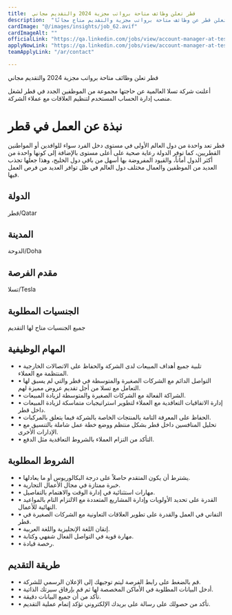 ```yaml
---
title:  قطر تعلن وظائف متاحة برواتب مجزية 2024 والتقديم مجاني 
description:  "فرصة ذهبية للراغبين في العمل في قطر حيث تعلن قطر عن وظائف متاحة برواتب مجزية والتقديم متاح مجانًا." 
cardImage: "@/images/insights/job_62.avif" 
cardImageAlt: "" 
officialLink: "https://qa.linkedin.com/jobs/view/account-manager-at-tesla-3774704985%3FrefId=9HAxlcJ3ue%2FYuYZIyYfoQg%3D%3D%26#038;trackingId=PNZjzIB8dKpjlPspf97z6A%3D%3D%26#038;position=5%26#038;pageNum=1%26#038;trk=public_jobs_jserp-result_search-card" 
applyNowLink: "https://qa.linkedin.com/jobs/view/account-manager-at-tesla-3774704985%3FrefId=9HAxlcJ3ue%2FYuYZIyYfoQg%3D%3D%26#038;trackingId=PNZjzIB8dKpjlPspf97z6A%3D%3D%26#038;position=5%26#038;pageNum=1%26#038;trk=public_jobs_jserp-result_search-card" 
teamApplyLink: "/ar/contact"

---
```


قطر تعلن وظائف متاحة برواتب مجزية 2024 والتقديم مجاني

أعلنت شركة تسلا العالمية عن حاجتها مجموعة من الموظفين الجدد في قطر لشغل منصب إدارة الحساب المستخدم لتنظيم العلاقات مع عملاء الشركة.

# نبذة عن العمل في قطر

قطر تعد واحدة من دول العالم الأولى في مستوى دخل الفرد سواء للوافدين أو المواطنين القطريين، كما توفر الدولة رعاية صحية على أعلى مستوى بالإضافة إلى كونها واحدة من أكثر الدول أماناً، والقيود المفروضة بها أسهل من باقي دول الخليج، وهذا جعلها تجذب العديد من الموظفين والعمال مختلف دول العالم في ظل توافر العديد من فرص العمل فيها.

## الدولة

قطر/Qatar

## المدينة

الدوحة/Doha

## مقدم الفرصة

تسلا/Tesla

## الجنسيات المطلوبة

جميع الجنسيات متاح لها التقديم

## المهام الوظيفية

- • تلبية جميع أهداف المبيعات لدى الشركة والحفاظ على الاتصالات الخارجية المنتظمة مع العملاء.
- • التواصل الدائم مع الشركات الصغيرة والمتوسطة في قطر والتي لم يسبق لها التعامل مع تسلا من أجل تقديم عروض مميزة لهم.
- • الشراكة الفعالة مع الشركات الصغيرة والمتوسطة لزيادة المبيعات.
- • إدارة الاتفاقيات التعاقدية مع العملاء لتطوير استراتيجيات متماسكة لزيادة المبيعات داخل قطر.
- • الحفاظ على المعرفة التامة بالمنتجات الخاصة بالشركة فيما يتعلق بالمركبات.
- • تحليل المنافسين داخل قطر بشكل منتظم ووضع خطة عمل شاملة بالتنسيق مع الإدارات الأخرى.
- • التأكد من التزام العملاء بالشروط التعاقدية مثل الدفع.

## الشروط المطلوبة

- • يشترط أن يكون المتقدم حاصلاً على درجة البكالوريوس أو ما يعادلها.
- • خبرة ممتازة في مجال الأعمال التجارية.
- • مهارات استثنائية في إدارة الوقت والاهتمام بالتفاصيل.
- • القدرة على تحديد الأولويات وإدارة المشاريع المتعددة مع الالتزام التام بالمواعيد النهائية للأعمال.
- • التفاني في العمل والقدرة على تطوير العلاقات التعاونية مع الشركات الصغيرة في قطر.
- • إتقان اللغة الإنجليزية واللغة العربية.
- • مهارة قوية في التواصل الفعال شفهي وكتابة.
- • رخصة قيادة.

## طريقة التقديم

- • قم بالضغط على رابط الفرصة ليتم توجيهك إلى الإعلان الرسمي للشركة.
- • أدخل البيانات المطلوبة في الأماكن المخصصة لها ثم قم بإرفاق سيرتك الذاتية.
- • تأكد من أن جميع البيانات دقيقة.
- • تأكد من حصولك على رسالة على بريدك الإلكتروني تؤكد إتمام عملية التقديم.

